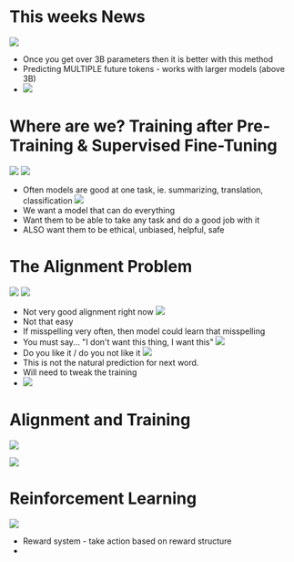 # This weeks News
![](Pasted%20image%2020240528141727.png)
- Once you get over 3B parameters then it is better with this method
- Predicting MULTIPLE future tokens - works with larger models (above 3B)
- ![](Pasted%20image%2020240528141919.png)

# Where are we? Training after Pre-Training & Supervised Fine-Tuning
![](Pasted%20image%2020240528142028.png)
![](Pasted%20image%2020240528142526.png)
- Often models are good at one task, ie. summarizing, translation, classification
![](Pasted%20image%2020240528142618.png)
- We want a model that can do everything
- Want them to be able to take any task and do a good job with it
- ALSO want them to be ethical, unbiased, helpful, safe

# The Alignment Problem
![](Pasted%20image%2020240528142914.png)
![](Pasted%20image%2020240528142959.png) 
- Not very good alignment right now
![](Pasted%20image%2020240528143117.png)
- Not that easy
- If misspelling very often, then model could learn that misspelling
- You must say... "I don't want this thing, I want this"
![](Pasted%20image%2020240528143316.png)
- Do you like it / do you not like it
![](Pasted%20image%2020240528143418.png)
- This is not the natural prediction for next word. 
- Will need to tweak the training 
- ![](Pasted%20image%2020240528143539.png)


# Alignment and Training
![](Pasted%20image%2020240528143555.png)

![](Pasted%20image%2020240528143853.png)

# Reinforcement Learning
![](Pasted%20image%2020240528143955.png)
- Reward system - take action based on reward structure
- 